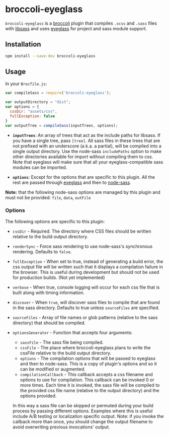 # broccoli-eyeglass

`broccoli-eyeglass` is a [broccoli](https://github.com/broccolijs/broccoli) plugin that compiles
`.scss` and `.sass` files with [libsass](https://github.com/sass/libsass)
and uses [eyeglass](https://github.com/sass-eyeglass/eyeglass)
for project and sass module support.

## Installation

```bash
npm install --save-dev broccoli-eyeglass
```

## Usage

In your `Brocfile.js`:

```js
var compileSass = require('broccoli-eyeglass');

var outputDirectory = "dist";
var options = {
  cssDir: "assets/css",
  fullException: false
}
var outputTree = compileSass(inputTrees, options);
```

* **`inputTrees`**: An array of trees that act as the include paths for
  libsass. If you have a single tree, pass `[tree]`. All sass files in
  these trees that are not prefixed with an underscore (a.k.a. a partial),
  will be compiled into a single output directory. Use the node-sass
  `includePaths` option to make other directories available for import
  without compiling them to css. Note that eyeglass will make sure that
  all your eyeglass-compatible sass modules can be imported.

* **`options`**: Except for the options that are specific to this plugin. All
   the rest are passed through [eyeglass]() and then to
   [node-sass](https://github.com/sass/node-sass#options).

**Note:** that the following node-sass options are managed by this plugin and
must not be provided: `file`, `data`, `outFile`

### Options

The following options are specific to this plugin:

* `cssDir` - Required. The directory where CSS files should be written
  relative to the build output directory.
* `renderSync` - Force sass rendering to use node-sass's synchronous
  rendering. Defaults to `false`.
* `fullException` - When set to true, instead of generating a build
  error, the css output file will be written such that it displays a
  compilation failure in the browser. This is useful during development
  but should not be used for production builds. (Not yet implemented)
* `verbose` - When true, console logging will occur for each css file
  that is built along with timing information.
* `discover` - When `true`, will discover sass files to compile that are
  found in the sass directory. Defaults to true unless `sourceFiles` are
  specified.
* `sourceFiles` - Array of file names or glob patterns (relative to the
  sass directory) that should be compiled.
* `optionsGenerator` - Function that accepts four arguments:

  * `sassFile` - The sass file being compiled.
  * `cssFile` - The place where broccoli-eyeglass plans to write the
    cssFile relative to the build output directory.
  * `options` - The compilation options that will be passed to eyeglass
    and then to node-sass. This is a copy of plugin's options and so it
    can be modified or augmented.
  * `compilationCallback` - This callback accepts a css filename and
    options to use for compilation. This callback can be invoked 0 or more
    times. Each time it is invoked, the sass file will be compiled to
    the provided css file name (relative to the output directory) and the
    options provided.

  In this way a sass file can be skipped or permuted during your build
  process by passing different options. Examples where this is useful
  include A/B testing or localization specific output. Note: if you
  invoke the callback more than once, you should change the output
  filename to avoid overwriting previous invocations' output.

